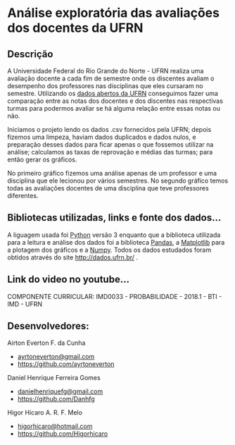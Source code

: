 # Análise exploratória das avaliações dos docentes da UFRN

## Descrição
 A Universidade Federal do Rio Grande do Norte - UFRN realiza uma avaliação docente a cada fim de semestre onde os discentes avaliam o desempenho dos professores nas disciplinas que eles cursaram no semestre. Utilizando os [dados abertos da UFRN](http://dados.ufrn.br/) conseguimos fazer uma comparação entre as notas dos docentes e dos discentes nas respectivas turmas para podermos avaliar se há alguma relação entre essas notas ou não.
 <P>Iniciamos o projeto lendo os dados .csv fornecidos pela UFRN; depois fizemos uma limpeza, haviam dados duplicados e dados nulos, e preparação desses dados para ficar apenas o que fossemos utilizar na análise; calculamos as taxas de reprovação e médias das turmas; para então gerar os gráficos.</p>
<p>No primeiro gráfico fizemos uma análise apenas de um professor e uma disciplina que ele lecionou por vários semestres. No segundo gráfico temos todas as avaliações docentes de uma disciplina que teve professores diferentes.</p>

## Bibliotecas utilizadas, links e fonte dos dados...
  A liguagem usada foi [Python](https://www.python.org/) versão 3 enquanto que a biblioteca utilizada para a leitura e análise dos dados foi a biblioteca [Pandas](https://pandas.pydata.org/), a [Matplotlib](https://matplotlib.org/) para a plotagem dos gráficos e a [Numpy](http://www.numpy.org/).
Todos os dados estudados foram obtidos através do site http://dados.ufrn.br/ .

## Link do video no youtube...

COMPONENTE CURRICULAR: IMD0033 - PROBABILIDADE - 2018.1 - BTI - IMD - UFRN

## <b>Desenvolvedores:</b>

Airton Everton F. da Cunha
* ayrtoneverton@gmail.com
* https://github.com/ayrtoneverton

Daniel Henrique Ferreira Gomes
* danielhenriquefg@gmail.com
* https://github.com/Danhfg

Higor Hicaro A. R. F. Melo
* higorhicaro@hotmail.com
* https://github.com/Higorhicaro
